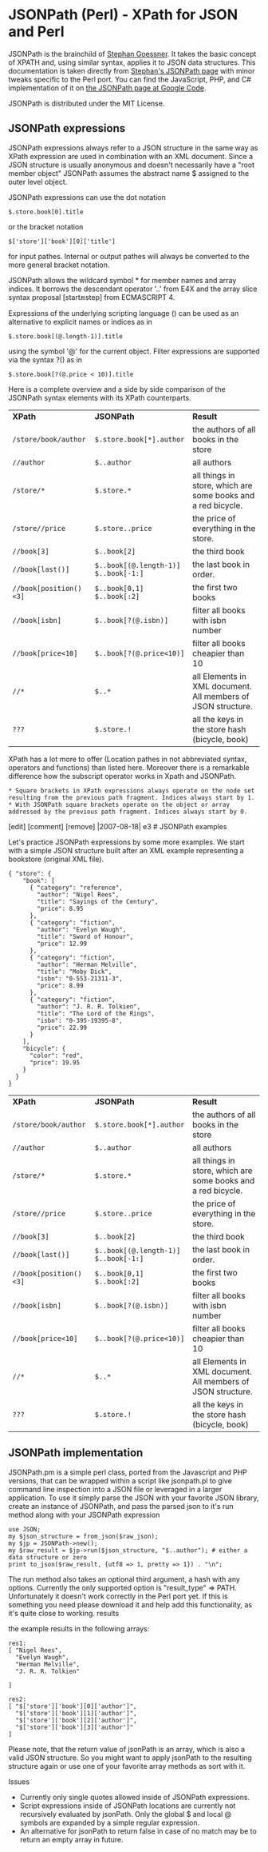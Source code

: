 # JSONPath (Perl) - XPath for JSON and Perl #

JSONPath is the brainchild of [Stephan Goessner](http://goessner.net/). It takes the basic concept of XPATH and, using similar syntax, applies it to JSON data structures. This documentation is taken directly from [Stephan's JSONPath page](http://goessner.net/articles/JsonPath/) with minor tweaks specific to the Perl port. You can find the JavaScript, PHP, and C# implementation of it on [the JSONPath page at Google Code](http://code.google.com/p/jsonpath/).

JSONPath is distributed under the MIT License.

## JSONPath expressions ##

JSONPath expressions always refer to a JSON structure in the same way as XPath expression are used in combination with an XML document. Since a JSON structure is usually anonymous and doesn't necessarily have a "root member object" JSONPath assumes the abstract name $ assigned to the outer level object.

JSONPath expressions can use the dot notation

	$.store.book[0].title

or the bracket notation

	$['store']['book'][0]['title']

for input pathes. Internal or output pathes will always be converted to the more general bracket notation.

JSONPath allows the wildcard symbol * for member names and array indices. It borrows the descendant operator '..' from E4X and the array slice syntax proposal [start:end:step] from ECMASCRIPT 4.

Expressions of the underlying scripting language (<expr>) can be used as an alternative to explicit names or indices as in

	$.store.book[(@.length-1)].title

using the symbol '@' for the current object. Filter expressions are supported via the syntax ?(<boolean expr>) as in

	$.store.book[?(@.price < 10)].title

Here is a complete overview and a side by side comparison of the JSONPath syntax elements with its XPath counterparts.
<table><tbody><tr class="evn"><td> <strong>XPath</strong> </td><td> <strong>JSONPath</strong> </td><td> <strong>Result</strong> </td></tr>
<tr class="odd"><td class="lft"><code>/store/book/author</code> </td><td class="lft"><code>$.store.book[*].author</code> </td><td class="lft">the authors of all books in the store </td></tr>
<tr class="evn"><td class="lft"><code>//author</code> </td><td class="lft"><code>$..author</code> </td><td class="lft">all authors </td></tr>

<tr class="odd"><td class="lft"><code>/store/*</code> </td><td class="lft"><code>$.store.*</code> </td><td class="lft">all things in store, which are some books and a red bicycle. </td></tr>
<tr class="evn"><td class="lft"><code>/store//price</code> </td><td class="lft"><code>$.store..price</code> </td><td class="lft">the price of everything in the store. </td></tr>
<tr class="odd"><td class="lft"><code>//book[3]</code> </td><td class="lft"><code>$..book[2]</code> </td><td class="lft">the third book </td></tr>

<tr class="evn"><td class="lft"><code>//book[last()]</code> </td><td class="lft"><code>$..book[(@.length-1)]</code><br>
<code>$..book[-1:]</code> </td><td class="lft">the last book in order. </td></tr>
<tr class="odd"><td class="lft"><code>//book[position()&lt;3]</code> </td><td class="lft"><code>$..book[0,1]</code><br>
<code>$..book[:2]</code> </td><td class="lft">the first two books </td></tr>

<tr class="evn"><td class="lft"><code>//book[isbn]</code> </td><td class="lft"><code>$..book[?(@.isbn)]</code> </td><td class="lft">filter all books with isbn number </td></tr>
<tr class="odd"><td class="lft"><code>//book[price&lt;10]</code> </td><td class="lft"><code>$..book[?(@.price&lt;10)]</code> </td><td class="lft">filter all books cheapier than 10 </td></tr>
<tr class="evn"><td class="lft"><code>//*</code> </td><td class="lft"><code>$..*</code> </td><td class="lft">all Elements in XML document. All members of JSON structure. </td></tr>
<tr class="odd"><td class="lft"><code>???</code> </td><td class="lft"><code>$.store.!</code> </td><td class="lft">all the keys in the store hash (bicycle, book)</td></tr>
</tbody></table>

XPath has a lot more to offer (Location pathes in not abbreviated syntax, operators and functions) than listed here. Moreover there is a remarkable difference how the subscript operator works in Xpath and JSONPath.

    * Square brackets in XPath expressions always operate on the node set resulting from the previous path fragment. Indices always start by 1.
    * With JSONPath square brackets operate on the object or array addressed by the previous path fragment. Indices always start by 0. 

 
[edit] [comment] [remove] |2007-08-18| e3 # JSONPath examples

Let's practice JSONPath expressions by some more examples. We start with a simple JSON structure built after an XML example representing a bookstore (original XML file).

	{ "store": {
		"book": [ 
		  { "category": "reference",
			"author": "Nigel Rees",
			"title": "Sayings of the Century",
			"price": 8.95
		  },
		  { "category": "fiction",
			"author": "Evelyn Waugh",
			"title": "Sword of Honour",
			"price": 12.99
		  },
		  { "category": "fiction",
			"author": "Herman Melville",
			"title": "Moby Dick",
			"isbn": "0-553-21311-3",
			"price": 8.99
		  },
		  { "category": "fiction",
			"author": "J. R. R. Tolkien",
			"title": "The Lord of the Rings",
			"isbn": "0-395-19395-8",
			"price": 22.99
		  }
		],
		"bicycle": {
		  "color": "red",
		  "price": 19.95
		}
	  }
	}

<table><tbody><tr class="evn"><td> <strong>XPath</strong> </td><td> <strong>JSONPath</strong> </td><td> <strong>Result</strong> </td></tr>
<tr class="odd"><td class="lft"><code>/store/book/author</code> </td><td class="lft"><code>$.store.book[*].author</code> </td><td class="lft">the authors of all books in the store </td></tr>
<tr class="evn"><td class="lft"><code>//author</code> </td><td class="lft"><code>$..author</code> </td><td class="lft">all authors </td></tr>

<tr class="odd"><td class="lft"><code>/store/*</code> </td><td class="lft"><code>$.store.*</code> </td><td class="lft">all things in store, which are some books and a red bicycle. </td></tr>
<tr class="evn"><td class="lft"><code>/store//price</code> </td><td class="lft"><code>$.store..price</code> </td><td class="lft">the price of everything in the store. </td></tr>
<tr class="odd"><td class="lft"><code>//book[3]</code> </td><td class="lft"><code>$..book[2]</code> </td><td class="lft">the third book </td></tr>

<tr class="evn"><td class="lft"><code>//book[last()]</code> </td><td class="lft"><code>$..book[(@.length-1)]</code><br>
<code>$..book[-1:]</code> </td><td class="lft">the last book in order. </td></tr>
<tr class="odd"><td class="lft"><code>//book[position()&lt;3]</code> </td><td class="lft"><code>$..book[0,1]</code><br>
<code>$..book[:2]</code> </td><td class="lft">the first two books </td></tr>

<tr class="evn"><td class="lft"><code>//book[isbn]</code> </td><td class="lft"><code>$..book[?(@.isbn)]</code> </td><td class="lft">filter all books with isbn number </td></tr>
<tr class="odd"><td class="lft"><code>//book[price&lt;10]</code> </td><td class="lft"><code>$..book[?(@.price&lt;10)]</code> </td><td class="lft">filter all books cheapier than 10 </td></tr>
<tr class="evn"><td class="lft"><code>//*</code> </td><td class="lft"><code>$..*</code> </td><td class="lft">all Elements in XML document. All members of JSON structure. </td></tr>
<tr class="odd"><td class="lft"><code>???</code> </td><td class="lft"><code>$.store.!</code> </td><td class="lft">all the keys in the store hash (bicycle, book)</td></tr>


</tbody></table>

## JSONPath implementation

JSONPath.pm is a simple perl class, ported from the Javascript and PHP versions, that can be wrapped within a script like jsonpath.pl to give command line inspection into a JSON file or leveraged in a larger application. To use it simply parse the JSON with your favorite JSON library, create an instance of JSONPath, and pass the parsed json to it's run method along with your JSONPath expression


    use JSON;
    my $json_structure = from_json($raw_json);
    my $jp = JSONPath->new();
    my $raw_result = $jp->run($json_structure, "$..author"); # either a data structure or zero
    print to_json($raw_result, {utf8 => 1, pretty => 1}) . "\n";

The run method also takes an optional third argument, a hash with any options. Currently the only supported option is "result_type" => PATH. Unfortunately it doesn't work correctly in the Perl port yet. If this is something you need please download it and help add this functionality, as it's quite close to working.
results

the example results in the following arrays:

	res1:
	[ "Nigel Rees",
	  "Evelyn Waugh",
	  "Herman Melville",
	  "J. R. R. Tolkien"

	]

	res2:
	[ "$['store']['book'][0]['author']",
	  "$['store']['book'][1]['author']",
	  "$['store']['book'][2]['author']",
	  "$['store']['book'][3]['author']"
	]

Please note, that the return value of jsonPath is an array, which is also a valid JSON structure. So you might want to apply jsonPath to the resulting structure again or use one of your favorite array methods as sort with it.
 
Issues

* Currently only single quotes allowed inside of JSONPath expressions.
* Script expressions inside of JSONPath locations are currently not recursively evaluated by jsonPath. Only the global $ and local @ symbols are expanded by a simple regular expression.
* An alternative for jsonPath to return false in case of no match may be to return an empty array in future.

